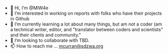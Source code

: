 - 👋 Hi, I’m @MlW4e
- 👀 I’m interested in working on reports with folks who have their projects in Github
- 🌱 I’m currently learning a lot about many things, but am not a coder (am a technical writer, editor, and "translator between coders and scientists" and their clients and community."
- 💞️ I’m looking to collaborate with TBD. 
- 📫 How to reach me ... mcurran@sdzwa.org

<!---
MlW4e/MlW4e is a ✨ special ✨ repository because its `README.md` (this file) appears on your GitHub profile.
You can click the Preview link to take a look at your changes.
--->
